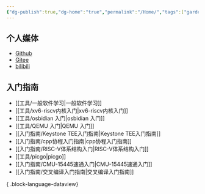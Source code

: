 ```yaml
---
{"dg-publish":true,"dg-home":"true","permalink":"/Home/","tags":["gardenEntry"],"dgPassFrontmatter":true}
---
```


## 个人媒体
* [Github](https://github.com/wangzhankun)
* [Gitee](https://gitee.com/wangzhankun)
* [bilibili](https://space.bilibili.com/227393559)


## 入门指南

- [[工具/一般软件学习\|一般软件学习]]
- [[工具/xv6-riscv内核入门\|xv6-riscv内核入门]]
- [[工具/osbidian 入门\|osbidian 入门]]
- [[工具/QEMU 入门\|QEMU 入门]]
- [[入门指南/Keystone TEE入门指南\|Keystone TEE入门指南]]
- [[入门指南/cpp协程入门指南\|cpp协程入门指南]]
- [[入门指南/RISC-V体系结构入门\|RISC-V体系结构入门]]
- [[工具/picgo\|picgo]]
- [[入门指南/CMU-15445速通入门\|CMU-15445速通入门]]
- [[入门指南/交叉编译入门指南\|交叉编译入门指南]]

{ .block-language-dataview}

